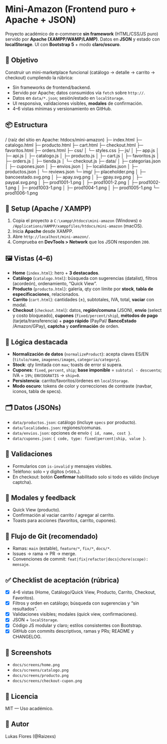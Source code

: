 # Mini-Amazon (Frontend puro + Apache + JSON)

Proyecto académico de e-commerce **sin framework** (HTML/CSS/JS puro) servido por **Apache (XAMPP/WAMP/LAMP)**.
Datos en **JSON** y estado con **localStorage**. UI con **Bootstrap 5** + modo **claro/oscuro**.

## 🎯 Objetivo

Construir un mini-marketplace funcional (catálogo → detalle → carrito → checkout) cumpliendo la rúbrica:

- Sin frameworks de frontend/backend.
- Servido por Apache; datos consumidos vía `fetch` sobre `http://`.
- Datos en `data/*.json`; sesión/estado en `localStorage`.
- UI responsiva, validaciones visibles, **modales** de confirmación.
- 4–6 vistas mínimas y versionamiento en GitHub.

## 📦 Estructura

/ (raíz del sitio en Apache: htdocs/mini-amazon)
├─ index.html
├─ catalogo.html
├─ producto.html
├─ cart.html
├─ checkout.html
├─ favoritos.html
├─ orders.html
├─ css/
│ └─ styles.css
├─ js/
│ ├─ app.js
│ ├─ api.js
│ ├─ catalogo.js
│ ├─ producto.js
│ ├─ cart.js
│ ├─ favoritos.js
│ ├─ orders.js
│ ├─ tienda.js
│ └─ checkout.js
├─ data/
│ ├─ categorias.json
│ ├─ cupones.json
│ ├─ envios.json
│ ├─ localidades.json
│ ├─ productos.json
│ └─ reviews.json
└─ img/
├─ placeholder.png
│ ├─ bancoestado.svg.png
│ ├─ apay.svg.png
│ ├─ gpay.svg.png
│ ├─ paypal.svg.png
│ ├─ prod1001-1.png
│ ├─ prod1001-2.png
│ ├─ prod1002-1.png
│ ├─ prod1003-1.png
│ ├─ prod1004-1.png
│ ├─ prod1005-1.png
└─ prod1006-1.png

## 🚀 Setup (Apache / XAMPP)

1. Copia el proyecto a `C:\xampp\htdocs\mini-amazon` (Windows) o `/Applications/XAMPP/xamppfiles/htdocs/mini-amazon` (macOS).
2. Inicia **Apache** desde XAMPP.
3. Abre `http://localhost/mini-amazon/`.
4. Comprueba en **DevTools > Network** que los JSON responden `200`.

## 🖼 Vistas (4–6)

- **Home** (`index.html`): hero + **3 destacados**.
- **Catálogo** (`catalogo.html`): búsqueda con sugerencias (datalist), filtros (acordeón), ordenamiento, “Quick View”.
- **Producto** (`producto.html`): galería, qty con límite por **stock**, **tabla de especificaciones**, relacionados.
- **Carrito** (`cart.html`): cantidades (±), subtotales, IVA, total, **vaciar** con modal.
- **Checkout** (`checkout.html`): datos, **región/comuna** (JSON), **envío** (select y costo bloqueado), **cupones** (`fixed/percent/ship`), **métodos de pago** (tarjeta/transferencia) + **pago rápido** (PayPal/ **BancoEstado** /Amazon/GPay), **captcha** y **confirmación** de orden.

## 🧠 Lógica destacada

- **Normalización de datos** (`normalizeProduct`): acepta claves ES/EN (`titulo/name`, `imagenes/images`, `categoria/category`).
- **Stock**: qty limitada con `max`; toasts de error si supera.
- **Cupones**: `fixed`, `percent`, `ship`; **base imponible** = `subtotal - descuento`; IVA = `19%`; `ENVIOGRATIS` → `ship=0`.
- **Persistencia**: carrito/favoritos/órdenes en `localStorage`.
- **Modo oscuro**: tokens de color y correcciones de contraste (navbar, iconos, tabla de specs).

## 🗂 Datos (JSONs)

- `data/productos.json`: catálogo (incluye `specs` por producto).
- `data/localidades.json`: regiones/comunas.
- `data/envios.json`: opciones de envío `{ id, name, cost }`.
- `data/cupones.json`: `{ code, type: fixed|percent|ship, value }`.

## 🧪 Validaciones

- Formularios con `is-invalid` y mensajes visibles.
- Teléfono: solo `+` y dígitos (`+569…`).
- En checkout: botón **Confirmar** habilitado solo si todo es válido (incluye captcha).

## 🔔 Modales y feedback

- Quick View (producto).
- Confirmación al vaciar carrito / agregar al carrito.
- Toasts para acciones (favoritos, carrito, cupones).

## 🧭 Flujo de Git (recomendado)

- Ramas: `main` (estable), `feature/*`, `fix/*`, `docs/*`.
- Issues → rama → PR → merge.
- Convenciones de commit: `feat|fix|refactor|docs|chore(scope): mensaje`.

## ✅ Checklist de aceptación (rúbrica)

- [X] 4–6 vistas (Home, Catálogo/Quick View, Producto, Carrito, Checkout, Favoritos).
- [X] Filtros y orden en catálogo; búsqueda con sugerencias y “sin resultados”.
- [X] Validaciones visibles; modales (quick view, confirmaciones).
- [X] JSON + `localStorage`.
- [X] Código JS modular y claro; estilos consistentes con Bootstrap.
- [X] GitHub con commits descriptivos, ramas y PRs; README y CHANGELOG.

## 📸 Screenshots

- `docs/screens/home.png`
- `docs/screens/catalogo.png`
- `docs/screens/producto.png`
- `docs/screens/checkout-cupon.png`

## 📄 Licencia

MIT — Uso académico.

## 👤 Autor

Lukas Flores (@Raizexs)
